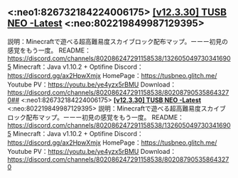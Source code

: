 ## <:neo1:826732184224006175> [__[v12.3.30] TUSB NEO -Latest__](https://cdn.discordapp.com/attachments/1268892369416093843/1277162533261672478/The_1000m_Dropper.zip?ex=670d6c0c&is=670c1a8c&hm=5c1c6587264e31511c6921413f6823a7e95b3dd8dfab9bc80f2f14651c532eab&) <:neo:802219849987129395> 
説明：Minecraftで遊べる超高難易度スカイブロック配布マップ。ーーー初見の感覚をもう一度。
README：https://discord.com/channels/802086247291158538/1326050497303416905
Minecraft：Java v1.10.2 + Optifine
Discord：https://discord.gg/ax2HpwXmjx
HomePage：https://tusbneo.glitch.me/
Youtube PV：https://youtu.be/ye4yzx5rBMU
Download：https://discord.com/channels/802086247291158538/802087905358643270## <:neo1:826732184224006175> [__[v12.3.30] TUSB NEO -Latest__](https://cdn.discordapp.com/attachments/1268892369416093843/1277162533261672478/The_1000m_Dropper.zip?ex=670d6c0c&is=670c1a8c&hm=5c1c6587264e31511c6921413f6823a7e95b3dd8dfab9bc80f2f14651c532eab&) <:neo:802219849987129395> 
説明：Minecraftで遊べる超高難易度スカイブロック配布マップ。ーーー初見の感覚をもう一度。
README：https://discord.com/channels/802086247291158538/1326050497303416905
Minecraft：Java v1.10.2 + Optifine
Discord：https://discord.gg/ax2HpwXmjx
HomePage：https://tusbneo.glitch.me/
Youtube PV：https://youtu.be/ye4yzx5rBMU
Download：https://discord.com/channels/802086247291158538/802087905358643270